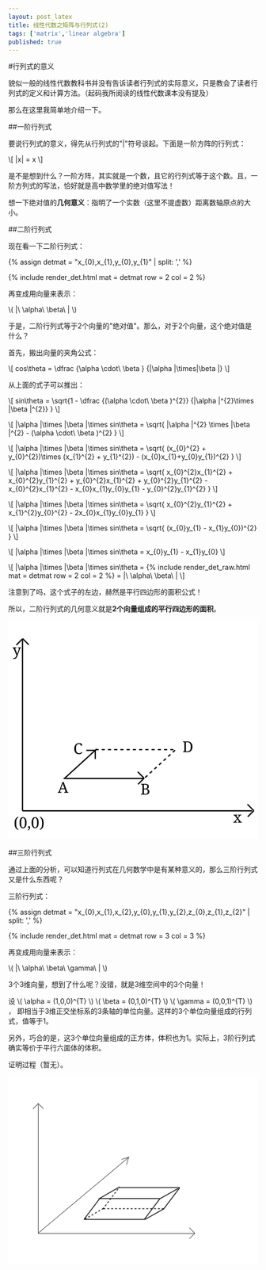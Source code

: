 ```yaml
---
layout: post_latex
title: 线性代数之矩阵与行列式(2)
tags: ['matrix','linear algebra']
published: true
---
```


#行列式的意义

貌似一般的线性代数教科书并没有告诉读者行列式的实际意义，只是教会了读者行列式的定义和计算方法。（起码我所阅读的线性代数课本没有提及）

那么在这里我简单地介绍一下。

##一阶行列式

要说行列式的意义，得先从行列式的"|"符号谈起。下面是一阶方阵的行列式：

\\[ |x| = x \\]

是不是想到什么？一阶方阵，其实就是一个数，且它的行列式等于这个数。且，一阶方列式的写法，恰好就是高中数学里的绝对值写法！

想一下绝对值的**几何意义**：指明了一个实数（这里不提虚数）距离数轴原点的大小。

<!--more-->

##二阶行列式

现在看一下二阶行列式：

{% assign detmat = "x\_\{0\},x\_\{1\},y\_\{0\},y\_\{1\}" | split: ',' %}

{% include render_det.html mat = detmat row = 2 col = 2 %}

再变成用向量来表示：

\\( |\ \\alpha\ \\beta\ | \\)

于是，二阶行列式等于2个向量的"绝对值"。那么，对于2个向量，这个绝对值是什么？

首先，搬出向量的夹角公式：

\\[ cos\\theta = \\dfrac \{\\alpha \\cdot\ \\beta \} \{|\\alpha |\\times|\\beta |\} \\]

从上面的式子可以推出：

\\[ sin\\theta = \\sqrt\{1 - \\dfrac \{(\\alpha \\cdot\ \\beta )\^\{2\}\} \{|\\alpha |\^\{2\}\\times |\\beta |\^\{2\}\} \} \\]


\\[ |\\alpha |\\times |\\beta |\\times sin\\theta = \\sqrt\{ |\\alpha |\^\{2\} \\times |\\beta |\^\{2\} - (\\alpha \\cdot\ \\beta )\^\{2\} \} \\]

\\[ |\\alpha |\\times |\\beta |\\times sin\\theta = \\sqrt\{ (x\_\{0\}\^\{2\} + y\_\{0\}\^\{2\})\\times (x\_\{1\}\^\{2\} + y\_\{1\}\^\{2\}) - (x\_\{0\}x\_\{1\}+y\_\{0\}y\_\{1\})\^\{2\} \} \\]

\\[ |\\alpha |\\times |\\beta |\\times sin\\theta = \\sqrt\{ x\_\{0\}\^\{2\}x\_\{1\}\^\{2\} + x\_\{0\}\^\{2\}y\_\{1\}\^\{2\} + y\_\{0\}\^\{2\}x\_\{1\}\^\{2\} + y\_\{0\}\^\{2\}y\_\{1\}\^\{2\} - x\_\{0\}\^\{2\}x\_\{1\}\^\{2\} - x\_\{0\}x\_\{1\}y\_\{0\}y\_\{1\} - y\_\{0\}\^\{2\}y\_\{1\}\^\{2\} \} \\]

\\[ |\\alpha |\\times |\\beta |\\times sin\\theta = \\sqrt\{ x\_\{0\}\^\{2\}y\_\{1\}\^\{2\} + x\_\{1\}\^\{2\}y\_\{0\}\^\{2\} - 2x\_\{0\}x\_\{1\}y\_\{0\}y\_\{1\} \} \\]

\\[ |\\alpha |\\times |\\beta |\\times sin\\theta = \\sqrt\{ (x\_\{0\}y\_\{1\} - x\_\{1\}y\_\{0\})\^\{2\} \} \\]

\\[ |\\alpha |\\times |\\beta |\\times sin\\theta = x\_\{0\}y\_\{1\} - x\_\{1\}y\_\{0\} \\]

\\[ |\\alpha |\\times |\\beta |\\times sin\\theta =  {% include render_det_raw.html mat = detmat row = 2 col = 2 %} = |\ \\alpha\ \\beta\ | \\]

注意到了吗，这个式子的左边，赫然是平行四边形的面积公式！

所以，二阶行列式的几何意义就是**2个向量组成的平行四边形的面积**。

![parallelogram.png](../images/2015.8/parallelogram.svg)


##三阶行列式


通过上面的分析，可以知道行列式在几何数学中是有某种意义的，那么三阶行列式又是什么东西呢？

三阶行列式：

{% assign detmat = "x\_\{0\},x\_\{1\},x\_\{2\},y\_\{0\},y\_\{1\},y\_\{2\},z\_\{0\},z\_\{1\},z\_\{2\}" | split: ',' %}

{% include render_det.html mat = detmat row = 3 col = 3 %}

再变成用向量来表示：

\\( |\ \\alpha\ \\beta\ \\gamma\ | \\)

3个3维向量，想到了什么呢？没错，就是3维空间中的3个向量！

设 \\( \\alpha = (1,0,0)\^\{T\} \\) \\( \\beta = (0,1,0)\^\{T\} \\) \\( \\gamma = (0,0,1)\^\{T\} \\) ， 即相当于3维正交坐标系的3条轴的单位向量。这样的3个单位向量组成的行列式，值等于1。

另外，巧合的是，这3个单位向量组成的正方体，体积也为1。实际上，3阶行列式确实等价于平行六面体的体积。

证明过程（暂无）。

![parallelogram.png](../images/2015.8/parallelepiped.svg)

